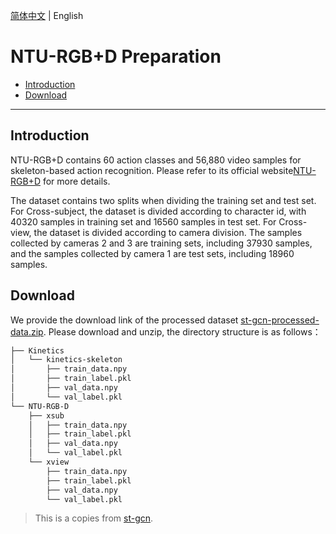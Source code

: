 [简体中文](../../zh-CN/dataset/ntu-rgbd.md) | English

# NTU-RGB+D Preparation

- [Introduction](#Introduction)
- [Download](#Download)

---


## Introduction

NTU-RGB+D contains 60 action classes and 56,880 video samples for skeleton-based action recognition. Please refer to its official website[NTU-RGB+D](https://rose1.ntu.edu.sg/dataset/actionRecognition/) for more details.

The dataset contains two splits when dividing the training set and test set. For Cross-subject, the dataset is divided according to character id, with 40320 samples in training set and 16560 samples in test set. For Cross-view, the dataset is divided according to camera division. The samples collected by cameras 2 and 3 are training sets, including 37930 samples, and the samples collected by camera 1 are test sets, including 18960 samples.

## Download

We provide the download link of the processed dataset [st-gcn-processed-data.zip](). Please download and unzip, the directory structure is as follows：

```txt
├── Kinetics
│   └── kinetics-skeleton
│       ├── train_data.npy
│       ├── train_label.pkl
│       ├── val_data.npy
│       └── val_label.pkl
└── NTU-RGB-D
    ├── xsub
    │   ├── train_data.npy
    │   ├── train_label.pkl
    │   ├── val_data.npy
    │   └── val_label.pkl
    └── xview
        ├── train_data.npy
        ├── train_label.pkl
        ├── val_data.npy
        └── val_label.pkl
```

> This is a copies from [st-gcn](https://github.com/open-mmlab/mmskeleton/blob/master/doc/SKELETON_DATA.md).
